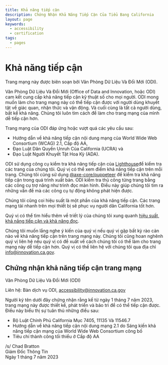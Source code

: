 ```yaml
---
title: Khả năng tiếp cận
description: Chứng Nhận Khả Năng Tiếp Cận Của Tiểu Bang California
layout: page
keywords:
  - accessibility
  - certification
tags:
  - pages
---
```

# Khả năng tiếp cận

Trang mạng này được biên soạn bởi Văn Phòng Dữ Liệu Và Đổi Mới (ODI).

Văn Phòng Dữ Liệu Và Đổi Mới (Office of Data and Innovation, hoặc ODI) cam kết cung cấp khả năng tiếp cận kỹ thuật số cho mọi người. ODI mong muốn làm cho trang mạng này có thể tiếp cận được với người dùng khuyết tật về giác quan, nhận thức và vận động. Và cuối cùng là tất cả người dùng, bất kể khả năng. Chúng tôi luôn tìm cách để làm cho trang mạng của mình dễ tiếp cận hơn. 

Trang mạng của ODI đáp ứng hoặc vượt quá các yêu cầu sau:

* Hướng dẫn về khả năng tiếp cận nội dung mạng của World Wide Web Consortium (WCAG) 2.1, Cấp độ AA,
* Đạo Luật Dân Quyền Unruh Của California (UCRA) và
* Đạo Luật Người Khuyết Tật Hoa Kỳ (ADA).

ODI sử dụng công cụ kiểm tra khả năng tiếp cận của [Lighthouse](https://developer.chrome.com/en/docs/lighthouse/performance/performance-scoring/)để kiểm tra các trang của chúng tôi. Quý vị có thể xem điểm khả năng tiếp cận trên mỗi trang. Chúng tôi cũng sử dụng [@axe-core/puppeteer](https://www.npmjs.com/package/@axe-core/puppeteer) để kiểm tra khả năng tiếp cận trong quá trình xuất bản. ODI kiểm tra thủ công từng trang bằng các công cụ trợ năng như trình đọc màn hình. Điều này giúp chúng tôi tìm ra những vấn đề mà các công cụ tự động không phát hiện được.

Chúng tôi cũng coi hiệu suất là một phần của khả năng tiếp cận. Các trang mạng tải nhanh trên mọi thiết bị sẽ phục vụ người dân California tốt hơn.

Quý vị có thể tìm hiểu thêm về triết lý của chúng tôi xung quanh [hiệu suất, khả năng tiếp cận và khả năng đọc](https://innovation.ca.gov/page-score-info/).

Chúng tôi muốn lắng nghe ý kiến ​​của quý vị nếu quý vị gặp bất kỳ rào cản nào về khả năng tiếp cận trên trang mạng này. Chúng tôi cũng hoan nghênh quý vị liên hệ nếu quý vị có đề xuất về cách chúng tôi có thể làm cho trang mạng này dễ tiếp cận hơn. Quý vị có thể liên hệ với chúng tôi qua địa chỉ [info@innovation.ca.gov](mailto:info@innovation.ca.gov).

## Chứng nhận khả năng tiếp cận trang mạng

Văn Phòng Dữ Liệu Và Đổi Mới (ODI)

Liên hệ: Bàn dịch vụ ODI, [accessibility@innovation.ca.gov](mailto:accessibility@innovation.ca.gov)

Người ký tên dưới đây chứng nhận rằng kể từ ngày 1 tháng 7 năm 2023, trang mạng này được thiết kế, phát triển và bảo trì để có thể tiếp cận được. Điều này biểu thị sự tuân thủ những điều sau:

* Bộ Luật Chính Phủ California Mục 7405, 11135 Và 11546.7
* Hướng dẫn về khả năng tiếp cận nội dung mạng 2.1 do Sáng kiến ​​khả năng tiếp cận mạng của World Wide Web Consortium công bố
* Tiêu chí thành công tối thiểu ở Cấp độ AA

/s/ Chad Bratton <br>
Giám Đốc Thông Tin <br>
Ngày 1 tháng 7 năm 2023